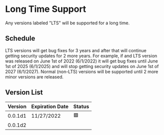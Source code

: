 # Long Time Support

Any versions labeled "LTS" will be supported for a long time.

## Schedule

LTS versions will get bug fixes for 3 years and after that will continue getting security updates for 2 more years. For example, if and LTS version was released on June 1st of 2022 (6/1/2022) it will get bug fixes until June 1st of 2025 (6/1/2025) and will stop getting security updates on June 1st of 2027 (6/1/2027). Normal (non-LTS) versions will be supported until 2 more minor versions are released.

## Version List

| Version     | Expiration Date | Status |
| ----------- | --------- | ------ |
| 0.0.1d1 | 11/27/2022 | 🟩 |
| 0.0.1d2 |  |  |

